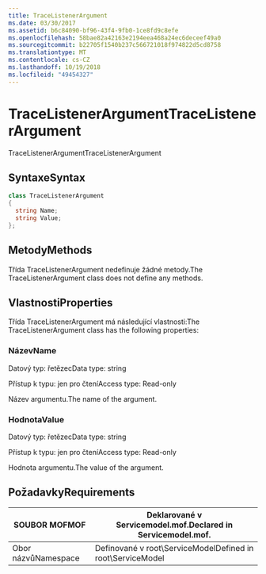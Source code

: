 ```yaml
---
title: TraceListenerArgument
ms.date: 03/30/2017
ms.assetid: b6c84090-bf96-43f4-9fb0-1ce8fd9c8efe
ms.openlocfilehash: 58bae82a42163e2194eea468a24ec6deceef49a0
ms.sourcegitcommit: b22705f1540b237c566721018f974822d5cd8758
ms.translationtype: MT
ms.contentlocale: cs-CZ
ms.lasthandoff: 10/19/2018
ms.locfileid: "49454327"
---
```

# <a name="tracelistenerargument"></a><span data-ttu-id="4fff0-102">TraceListenerArgument</span><span class="sxs-lookup"><span data-stu-id="4fff0-102">TraceListenerArgument</span></span>
<span data-ttu-id="4fff0-103">TraceListenerArgument</span><span class="sxs-lookup"><span data-stu-id="4fff0-103">TraceListenerArgument</span></span>  
  
## <a name="syntax"></a><span data-ttu-id="4fff0-104">Syntaxe</span><span class="sxs-lookup"><span data-stu-id="4fff0-104">Syntax</span></span>  
  
```csharp
class TraceListenerArgument  
{  
  string Name;  
  string Value;  
};  
```  
  
## <a name="methods"></a><span data-ttu-id="4fff0-105">Metody</span><span class="sxs-lookup"><span data-stu-id="4fff0-105">Methods</span></span>  
 <span data-ttu-id="4fff0-106">Třída TraceListenerArgument nedefinuje žádné metody.</span><span class="sxs-lookup"><span data-stu-id="4fff0-106">The TraceListenerArgument class does not define any methods.</span></span>  
  
## <a name="properties"></a><span data-ttu-id="4fff0-107">Vlastnosti</span><span class="sxs-lookup"><span data-stu-id="4fff0-107">Properties</span></span>  
 <span data-ttu-id="4fff0-108">Třída TraceListenerArgument má následující vlastnosti:</span><span class="sxs-lookup"><span data-stu-id="4fff0-108">The TraceListenerArgument class has the following properties:</span></span>  
  
### <a name="name"></a><span data-ttu-id="4fff0-109">Název</span><span class="sxs-lookup"><span data-stu-id="4fff0-109">Name</span></span>  
 <span data-ttu-id="4fff0-110">Datový typ: řetězec</span><span class="sxs-lookup"><span data-stu-id="4fff0-110">Data type: string</span></span>  
  
 <span data-ttu-id="4fff0-111">Přístup k typu: jen pro čtení</span><span class="sxs-lookup"><span data-stu-id="4fff0-111">Access type: Read-only</span></span>  
  
 <span data-ttu-id="4fff0-112">Název argumentu.</span><span class="sxs-lookup"><span data-stu-id="4fff0-112">The name of the argument.</span></span>  
  
### <a name="value"></a><span data-ttu-id="4fff0-113">Hodnota</span><span class="sxs-lookup"><span data-stu-id="4fff0-113">Value</span></span>  
 <span data-ttu-id="4fff0-114">Datový typ: řetězec</span><span class="sxs-lookup"><span data-stu-id="4fff0-114">Data type: string</span></span>  
  
 <span data-ttu-id="4fff0-115">Přístup k typu: jen pro čtení</span><span class="sxs-lookup"><span data-stu-id="4fff0-115">Access type: Read-only</span></span>  
  
 <span data-ttu-id="4fff0-116">Hodnota argumentu.</span><span class="sxs-lookup"><span data-stu-id="4fff0-116">The value of the argument.</span></span>  
  
## <a name="requirements"></a><span data-ttu-id="4fff0-117">Požadavky</span><span class="sxs-lookup"><span data-stu-id="4fff0-117">Requirements</span></span>  
  
|<span data-ttu-id="4fff0-118">SOUBOR MOF</span><span class="sxs-lookup"><span data-stu-id="4fff0-118">MOF</span></span>|<span data-ttu-id="4fff0-119">Deklarované v Servicemodel.mof.</span><span class="sxs-lookup"><span data-stu-id="4fff0-119">Declared in Servicemodel.mof.</span></span>|  
|---------|-----------------------------------|  
|<span data-ttu-id="4fff0-120">Obor názvů</span><span class="sxs-lookup"><span data-stu-id="4fff0-120">Namespace</span></span>|<span data-ttu-id="4fff0-121">Definované v root\ServiceModel</span><span class="sxs-lookup"><span data-stu-id="4fff0-121">Defined in root\ServiceModel</span></span>|

